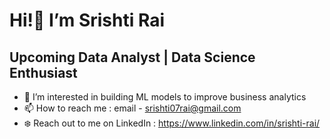 # Hi!👋 I’m Srishti Rai
## Upcoming Data Analyst | Data Science Enthusiast
- 👀 I’m interested in building ML models to improve business analytics
- 📫 How to reach me : email - srishti07rai@gmail.com
- :snowflake: Reach out to me on LinkedIn : https://www.linkedin.com/in/srishti-rai/

